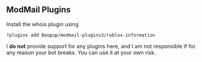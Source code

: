 ## ModMail Plugins
Install the whois plugin using 
```
?plugins add Boopup/modmail-plugins3/roblox-information
```

I **do not** provide support for any plugins here, and I am not responsible if for any reason your bot breaks. You can use it at your own risk.

